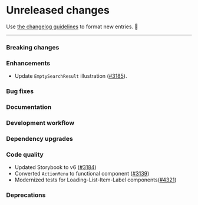 # Unreleased changes

Use [the changelog guidelines](https://git.io/polaris-changelog-guidelines) to format new entries. 💜

---

### Breaking changes

### Enhancements

- Update `EmptySearchResult` illustration ([#3185](https://github.com/Shopify/polaris-react/pull/3185)).

### Bug fixes

### Documentation

### Development workflow

### Dependency upgrades

### Code quality

- Updated Storybook to v6 ([#3184](https://github.com/Shopify/polaris-react/pull/3184))
- Converted `ActionMenu` to functional component ([#3139](https://github.com/Shopify/polaris-react/pull/3193))
- Modernized tests for Loading-List-Item-Label components([#4321](https://github.com/Shopify/polaris-react/pull/4321))

### Deprecations
